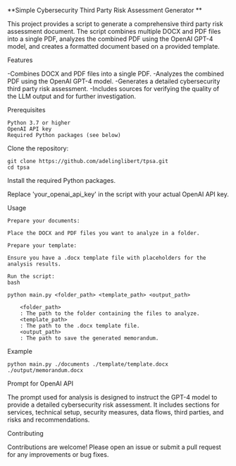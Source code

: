 **Simple Cybersecurity Third Party Risk Assessment Generator
**

This project provides a script to generate a comprehensive third party risk assessment document. The script combines multiple DOCX and PDF files into a single PDF, analyzes the combined PDF using the OpenAI GPT-4 model, and creates a formatted document based on a provided template.

Features

-Combines DOCX and PDF files into a single PDF.
-Analyzes the combined PDF using the OpenAI GPT-4 model.
-Generates a detailed cybersecurity third party risk assessment.
-Includes sources for verifying the quality of the LLM output and for further investigation.

Prerequisites

    Python 3.7 or higher
    OpenAI API key
    Required Python packages (see below)


Clone the repository:
    
    git clone https://github.com/adelinglibert/tpsa.git
    cd tpsa

Install the required Python packages.

Replace 'your_openai_api_key' in the script with your actual OpenAI API key.

Usage

    Prepare your documents:

    Place the DOCX and PDF files you want to analyze in a folder.

    Prepare your template:

    Ensure you have a .docx template file with placeholders for the analysis results.

    Run the script:
    bash

    python main.py <folder_path> <template_path> <output_path>

        <folder_path>
        : The path to the folder containing the files to analyze.
        <template_path>
        : The path to the .docx template file.
        <output_path>
        : The path to save the generated memorandum.

Example

    python main.py ./documents ./template/template.docx ./output/memorandum.docx

Prompt for OpenAI API

The prompt used for analysis is designed to instruct the GPT-4 model to provide a detailed cybersecurity risk assessment. It includes sections for services, technical setup, security measures, data flows, third parties, and risks and recommendations.

Contributing

Contributions are welcome! Please open an issue or submit a pull request for any improvements or bug fixes.

